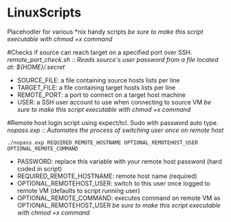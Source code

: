 LinuxScripts
============
Placehodler for various *nix handy scripts
_be sure to make this script executable with chmod +x command_

#Checks if source can reach target on a specified port over SSH. 
_remote_port_check.sh :: Reads source's user password from a file located at: ${HOME}/.secret_
- SOURCE_FILE: a file containing source hosts lists per line
- TARGET_FILE: a file containing target hosts lists per line
- REMOTE_PORT:  a port to connect on a target host machine
- USER: a SSH user account to use when connecting to source VM
_be sure to make this script executable with chmod +x command_


#Remote host login script using expect/tcl. Sudo with password auto type.
_nopass.exp :: Automates the process of switching user once on remote host_

```shell
./nopass.exp REQUIRED_REMOTE_HOSTNAME OPTIONAL_REMOTEHOST_USER OPTIONAL_REMOTE_COMMAND
```
- PASSWORD: replace this variable with your remote host password (hard coded in script)
- REQUIRED_REMOTE_HOSTNAME: remote host name (required)
- OPTIONAL_REMOTEHOST_USER: switch to this user once logged to remote VM (defaults to script running user)
- OPTIONAL_REMOTE_COMMAND: executes command on remote VM as OPTIONAL_REMOTEHOST_USER
_be sure to make this script executable with chmod +x command_
